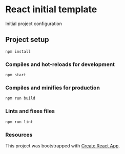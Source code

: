 # React initial template

Initial project configuration

## Project setup

```
npm install
```

### Compiles and hot-reloads for development

```
npm start
```

### Compiles and minifies for production

```
npm run build
```

### Lints and fixes files

```
npm run lint
```

### Resources

This project was bootstrapped with [Create React App](https://github.com/facebook/create-react-app).
